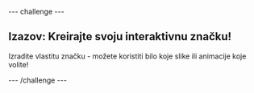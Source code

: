 \--- challenge \---

## Izazov: Kreirajte svoju interaktivnu značku!

Izradite vlastitu značku - možete koristiti bilo koje slike ili animacije koje volite!

\--- /challenge \---